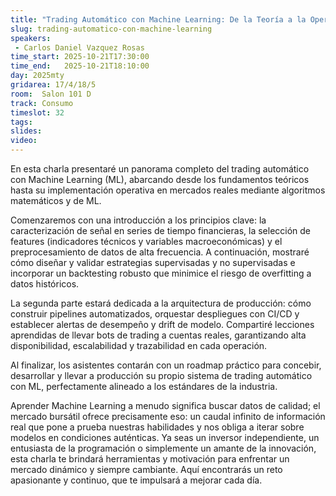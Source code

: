```yaml
---
title: "Trading Automático con Machine Learning: De la Teoría a la Operativa Real"
slug: trading-automatico-con-machine-learning
speakers:
 - Carlos Daniel Vazquez Rosas
time_start: 2025-10-21T17:30:00
time_end:   2025-10-21T18:10:00
day: 2025mty
gridarea: 17/4/18/5
room:  Salon 101 D
track: Consumo
timeslot: 32
tags:
slides: 
video: 
---
```


En esta charla presentaré un panorama completo del trading automático con Machine Learning (ML), abarcando desde los fundamentos teóricos hasta su implementación operativa en mercados reales mediante algoritmos matemáticos y de ML.

Comenzaremos con una introducción a los principios clave: la caracterización de señal en series de tiempo financieras, la selección de features (indicadores técnicos y variables macroeconómicas) y el preprocesamiento de datos de alta frecuencia. A continuación, mostraré cómo diseñar y validar estrategias supervisadas y no supervisadas e incorporar un backtesting robusto que minimice el riesgo de overfitting a datos históricos.

La segunda parte estará dedicada a la arquitectura de producción: cómo construir pipelines automatizados, orquestar despliegues con CI/CD y establecer alertas de desempeño y drift de modelo. Compartiré lecciones aprendidas de llevar bots de trading a cuentas reales, garantizando alta disponibilidad, escalabilidad y trazabilidad en cada operación.

Al finalizar, los asistentes contarán con un roadmap práctico para concebir, desarrollar y llevar a producción su propio sistema de trading automático con ML, perfectamente alineado a los estándares de la industria.

Aprender Machine Learning a menudo significa buscar datos de calidad; el mercado bursátil ofrece precisamente eso: un caudal infinito de información real que pone a prueba nuestras habilidades y nos obliga a iterar sobre modelos en condiciones auténticas.
Ya seas un inversor independiente, un entusiasta de la programación o simplemente un amante de la innovación, esta charla te brindará herramientas y motivación para enfrentar un mercado dinámico y siempre cambiante. Aquí encontrarás un reto apasionante y continuo, que te impulsará a mejorar cada día.